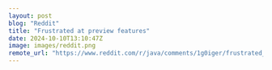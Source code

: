 ```yaml
---
layout: post
blog: "Reddit"
title: "Frustrated at preview features"
date: 2024-10-10T13:10:47Z
image: images/reddit.png
remote_url: "https://www.reddit.com/r/java/comments/1g0iger/frustrated_at_preview_features/"
---
```

